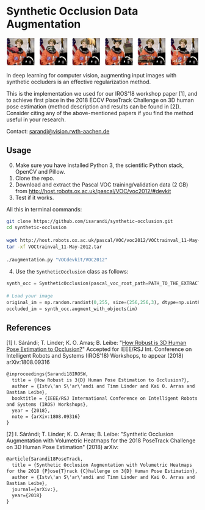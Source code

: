 # Synthetic Occlusion Data Augmentation

![Occlusion augmented examples](examples.jpg)

In deep learning for computer vision, augmenting input images with synthetic occluders is an effective regularization method.

This is the implementation we used for our IROS'18 workshop paper [1], and to achieve first place in the 2018 ECCV PoseTrack Challenge on 3D human pose estimation (method description and results can be found in [2]). Consider citing any of the above-mentioned papers if you find the method useful in your research.

Contact: sarandi@vision.rwth-aachen.de

## Usage
0. Make sure you have installed Python 3, the scientific Python stack, OpenCV and Pillow.
1. Clone the repo.
2. Download and extract the Pascal VOC training/validation data (2 GB) from http://host.robots.ox.ac.uk/pascal/VOC/voc2012/#devkit
3. Test if it works.

All this in terminal commands:

```bash
git clone https://github.com/isarandi/synthetic-occlusion.git
cd synthetic-occlusion

wget http://host.robots.ox.ac.uk/pascal/VOC/voc2012/VOCtrainval_11-May-2012.tar
tar -xf VOCtrainval_11-May-2012.tar

./augmentation.py "VOCdevkit/VOC2012"
```

4. Use the `SyntheticOcclusion` class as follows:

```python 
synth_occ = SyntheticOcclusion(pascal_voc_root_path=PATH_TO_THE_EXTRACTED_VOC2012_DIR)

# Load your image
original_im = np.random.randint(0,255, size=(256,256,3), dtype=np.uint8)
occluded_im = synth_occ.augment_with_objects(im)
```


## References

[1] I. Sárándi; T. Linder; K. O. Arras; B. Leibe: "[How Robust is 3D Human Pose Estimation to Occlusion?](https://arxiv.org/abs/1808.09316)" Accepted for IEEE/RSJ Int. Conference on Intelligent Robots and Systems (IROS'18) Workshops, to appear (2018) arXiv:1808.09316

```
@inproceedings{Sarandi18IROSW,
  title = {How Robust is 3{D} Human Pose Estimation to Occlusion?},
  author = {Istv\'an S\'ar\'andi and Timm Linder and Kai O. Arras and Bastian Leibe},
  booktitle = {IEEE/RSJ International Conference on Intelligent Robots and Systems (IROS) Workshops},
  year = {2018},
  note = {arXiv:1808.09316}
}
```

[2] I. Sárándi; T. Linder; K. O. Arras; B. Leibe: "Synthetic Occlusion Augmentation with Volumetric Heatmaps for the 2018 PoseTrack Challenge on 3D Human Pose Estimation" (2018) arXiv:

```
@article{Sarandi18PoseTrack,
  title = {Synthetic Occlusion Augmentation with Volumetric Heatmaps for the 2018 {P}ose{T}rack {C}hallenge on 3{D} Human Pose Estimation},
  author = {Istv\'an S\'ar\'andi and Timm Linder and Kai O. Arras and Bastian Leibe},
  journal={arXiv:},
  year={2018}
}
```
